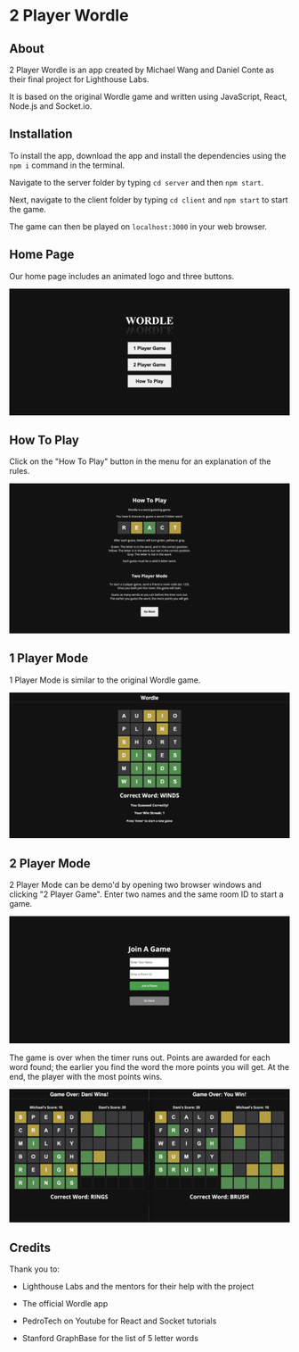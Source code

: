 # 2 Player Wordle

## About

2 Player Wordle is an app created by Michael Wang and Daniel Conte as their final project for Lighthouse Labs.

It is based on the original Wordle game and written using JavaScript, React, Node.js and Socket.io.


## Installation

To install the app, download the app and install the dependencies using the `npm i` command in the terminal.

Navigate to the server folder by typing `cd server` and then `npm start`.

Next, navigate to the client folder by typing `cd client` and `npm start` to start the game.

The game can then be played on `localhost:3000` in your web browser.


## Home Page

Our home page includes an animated logo and three buttons.

!["Home Page"](https://raw.githubusercontent.com/michaelwangcode/2-player-wordle/master/client/images/home.png)


## How To Play

Click on the "How To Play" button in the menu for an explanation of the rules.

!["How To Play"](https://raw.githubusercontent.com/michaelwangcode/2-player-wordle/master/client/images/howtoplay.png)


## 1 Player Mode

1 Player Mode is similar to the original Wordle game.

!["1 Player Mode"](https://raw.githubusercontent.com/michaelwangcode/2-player-wordle/master/client/images/1player.png)


## 2 Player Mode 

2 Player Mode can be demo'd by opening two browser windows and clicking "2 Player Game". Enter two names and the same room ID to start a game.

!["Join"](https://raw.githubusercontent.com/michaelwangcode/2-player-wordle/master/client/images/join.png)


The game is over when the timer runs out. Points are awarded for each word found; the earlier you find the word the more points you will get. At the end, the player with the most points wins.

![""](https://raw.githubusercontent.com/michaelwangcode/2-player-wordle/master/client/images/2player.png)


## Credits

Thank you to:

* Lighthouse Labs and the mentors for their help with the project

* The official Wordle app

* PedroTech on Youtube for React and Socket tutorials

* Stanford GraphBase for the list of 5 letter words
